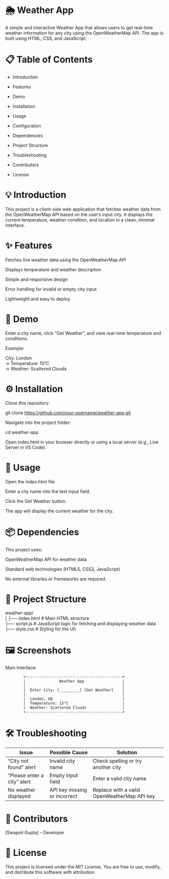 
# 🌦️ Weather App

A simple and interactive Weather App that allows users to get real-time weather information for any city using the OpenWeatherMap API. The app is built using HTML, CSS, and JavaScript.

# 📋 Table of Contents

-  Introduction

-  Features

- Demo

- Installation

- Usage

- Configuration

- Dependencies

- Project Structure

- Troubleshooting

- Contributors

- License

# 💡 Introduction

This project is a client-side web application that fetches weather data from the OpenWeatherMap API based on the user’s input city. It displays the current temperature, weather condition, and location in a clean, minimal interface.

# ✨ Features

Fetches live weather data using the OpenWeatherMap API

Displays temperature and weather description

Simple and responsive design

Error handling for invalid or empty city input

Lightweight and easy to deploy

# 🧠 Demo

Enter a city name, click “Get Weather”, and view real-time temperature and conditions.

Example:

City: London  
→ Temperature: 15°C  
→ Weather: Scattered Clouds

# ⚙️ Installation

Clone this repository:

git clone https://github.com/your-username/weather-app.git


Navigate into the project folder:

cd weather-app


Open index.html in your browser directly or using a local server (e.g., Live Server in VS Code).

# 🚀 Usage

Open the index.html file.

Enter a city name into the text input field.

Click the Get Weather button.

The app will display the current weather for the city.


# 📦 Dependencies

This project uses:

OpenWeatherMap API for weather data

Standard web technologies (HTML5, CSS3, JavaScript)

No external libraries or frameworks are required.

# 🧩 Project Structure
weather-app/\
|
├── index.html        # Main HTML structure\
├── script.js         # JavaScript logic for fetching and displaying weather data\
├── style.css         # Styling for the UI\

# 🖼️ Screenshots

Main Interface:

            +-------------------------------------------+
            |               Weather App                 |
            |                                           |    
            |  Enter City: [_________] [Get Weather]    |
            |                                           |
            |  London, GB                               |
            |  Temperature: 15°C                        |
            |  Weather: Scattered Clouds                |
            +-------------------------------------------+

# 🛠️ Troubleshooting
| Issue                       | Possible Cause               | Solution                                    |
| --------------------------- | ---------------------------- | ------------------------------------------- |
| “City not found” alert      | Invalid city name            | Check spelling or try another city          |
| “Please enter a city” alert | Empty input field            | Enter a valid city name                     |
| No weather displayed        | API key missing or incorrect | Replace with a valid OpenWeatherMap API key |

# 👥 Contributors

[Swapnil Gupta] – Developer

# 🪪 License

This project is licensed under the MIT License.
You are free to use, modify, and distribute this software with attribution.
